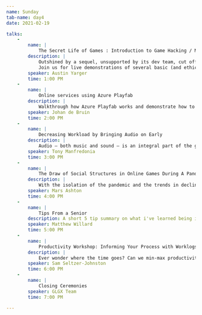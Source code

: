```yaml
---
name: Sunday
tab-name: day4
date: 2021-02-19

talks:
    - 
        name: |
            The Secret Life of Games : Introduction to Game Hacking / Modding / Scripting
        description: |
            Outshined by a sequel, unsupported by its dev team, cut off from its servers-- life can be tough for an aging experience, but as the classic saying goes, “You can’t keep a good game down!”
            Join us for live demonstrations of several basic (and ethical) game hacks, tips on how to make your next game more modder-friendly ("moddable by default"), and a historical review of early cheat codes and cheat devices such as Codemasters’ Game Genie.
        speaker: Austin Yarger
        time: 1:00 PM
    - 
        name: |
            Online services using Azure Playfab
        description: |
            Walkthrough how Azure Playfab works and demonstrate how to implement some of the most important features.
        speaker: Johan de Bruin
        time: 2:00 PM
    - 
        name: |
            Decreasing Workload by Bringing Audio on Early
        description: |
            Audio — both music and sound — is an integral part of the gaming experience. This talk will discuss why audio is best treated as a core component of the development cycle, and how you can enhance communication with your musicians and sound designers.
        speaker: Tony Manfredonia
        time: 3:00 PM
    - 
        name: |
            The Draw of Social Structures in Online Games During A Pandemic
        description: |
            With the isolation of the pandemic and the trends in declining mental health, games have become a place for players to meet their psychological needs more than ever. Through a look at online communities in games like Final Fantasy XIV, Guild Wars, and World of Warcraft, Mars Ashton will reveal the ways in which the social structures in online games can promote mental health.
        speaker: Mars Ashton
        time: 4:00 PM
    - 
        name: |
            Tips From a Senior
        description: A short 5 tip summary on what i've learned being in the industry.
        speaker: Matthew Willard
        time: 5:00 PM
    - 
        name: |
            Productivity Workshop: Informing Your Process with Worklogs
        description: |
            Ever wonder where the time goes? Can we min-max productivity? Let's look at a methodology for spotting inefficiencies in your process and keeping things on-track.
        speaker: Sam Seltzer-Johnston
        time: 6:00 PM
    - 
        name: |
            Closing Ceremonies 
        speaker: GLGX Team
        time: 7:00 PM
        
---
```

